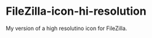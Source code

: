 FileZilla-icon-hi-resolution
============================

My version of a high resolutino icon for FileZilla.
